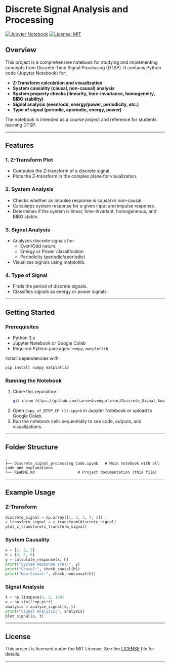 

# Discrete Signal Analysis and Processing 

[![Jupyter Notebook](https://img.shields.io/badge/Notebook-Jupyter-orange.svg)](https://jupyter.org/)
[![License: MIT](https://img.shields.io/badge/License-MIT-green.svg)](LICENSE)

## Overview

This project is a comprehensive notebook for studying and implementing concepts from Discrete-Time Signal Processing (DTSP). It contains Python code (Jupyter Notebook) for:

- **Z-Transform calculation and visualization**
- **System causality (causal, non-causal) analysis**
- **System property checks (linearity, time-invariance, homogeneity, BIBO stability)**
- **Signal analysis (even/odd, energy/power, periodicity, etc.)**
- **Type of signal (periodic, aperiodic, energy, power)**

The notebook is intended as a course project and reference for students learning DTSP.

---

## Features

### 1. Z-Transform Plot
- Computes the Z-transform of a discrete signal.
- Plots the Z-transform in the complex plane for visualization.

### 2. System Analysis
- Checks whether an impulse response is causal or non-causal.
- Calculates system response for a given input and impulse response.
- Determines if the system is linear, time-invariant, homogeneous, and BIBO stable.

### 3. Signal Analysis
- Analyzes discrete signals for:
  - Even/Odd nature
  - Energy or Power classification
  - Periodicity (periodic/aperiodic)
- Visualizes signals using matplotlib.

### 4. Type of Signal
- Finds the period of discrete signals.
- Classifies signals as energy or power signals.

---

## Getting Started

### Prerequisites

- Python 3.x
- Jupyter Notebook or Google Colab
- Required Python packages: `numpy`, `matplotlib`

Install dependencies with:

```bash
pip install numpy matplotlib
```

### Running the Notebook

1. Clone this repository:
   ```bash
   git clone https://github.com/sarveshvengurlekar/Discrete_Signal_Analysis_and_Processing.git
   ```
2. Open `Copy_of_DTSP_CP (1).ipynb` in Jupyter Notebook or upload to Google Colab.
3. Run the notebook cells sequentially to see code, outputs, and visualizations.

---

## Folder Structure

```
.
├── Discrete_signal_processing_Code.ipynb   # Main notebook with all code and explanations
└── README.md                   # Project documentation (this file)
```

---

## Example Usage

### Z-Transform

```python
discrete_signal = np.array([1, 2, 3, 4, 5])
z_transform_signal = z_transform(discrete_signal)
plot_z_transform(z_transform_signal)
```

### System Causality

```python
x = [1, 2, 3]
h = [4, 5, 6]
y = calculate_response(x, h)
print("System Response Y(n):", y)
print("Causal:", check_causal(h))
print("Non-Causal:", check_noncausal(h))
```

### Signal Analysis

```python
t = np.linspace(0, 5, 100)
x = np.sin(2*np.pi*t)
analysis = analyze_signal(x, t)
print("Signal Analysis:", analysis)
plot_signal(x, t)
```

---

## License

This project is licensed under the MIT License. See the [LICENSE](LICENSE) file for details.

---

